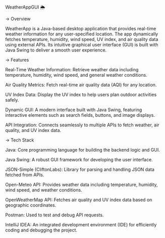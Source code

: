 WeatherAppGUI 🌦️

→ Overview

WeatherApp is a Java-based desktop application that provides real-time weather information for any user-specified location. The app dynamically fetches temperature, humidity, wind speed, UV index, and air quality data using external APIs. Its intuitive graphical user interface (GUI) is built with Java Swing to deliver a smooth user experience.

→ Features

Real-Time Weather Information:
Retrieve weather data including temperature, humidity, wind speed, and general weather conditions.

Air Quality Metrics:
Fetch real-time air quality data (AQI) for any location.

UV Index Data:
Display the UV index to help users plan outdoor activities safely.

Dynamic GUI:
A modern interface built with Java Swing, featuring interactive elements such as search fields, buttons, and image displays.

API Integration:
Connects seamlessly to multiple APIs to fetch weather, air quality, and UV index data.

→ Tech Stack

Java:
Core programming language for building the backend logic and GUI.

Java Swing:
A robust GUI framework for developing the user interface.

JSON-Simple (CliftonLabs):
Library for parsing and handling JSON data fetched from APIs.

Open-Meteo API:
Provides weather data including temperature, humidity, wind speed, and weather conditions.

OpenWeatherMap API:
Fetches air quality and UV index data based on geographic coordinates.

Postman:
Used to test and debug API requests.

IntelliJ IDEA:
An integrated development environment (IDE) for efficiently coding and debugging the project.
